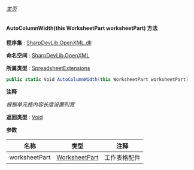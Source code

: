 ###### [主页](./Index.md "主页")

#### AutoColumnWidth(this WorksheetPart worksheetPart) 方法

**程序集** : [SharpDevLib.OpenXML.dll](./SharpDevLib.OpenXML.assembly.md "SharpDevLib.OpenXML.dll")

**命名空间** : [SharpDevLib.OpenXML](./SharpDevLib.OpenXML.namespace.md "SharpDevLib.OpenXML")

**所属类型** : [SpreadsheetExtensions](./SharpDevLib.OpenXML.SpreadsheetExtensions.md "SpreadsheetExtensions")

``` csharp
public static Void AutoColumnWidth(this WorksheetPart worksheetPart)
```

**注释**

*根据单元格内容长度设置列宽*



**返回类型** : [Void](https://learn.microsoft.com/en-us/dotnet/api/system.void "Void")


**参数**

|名称|类型|注释|
|---|---|---|
|worksheetPart|[WorksheetPart](https://learn.microsoft.com/en-us/dotnet/api/documentformat.openxml.packaging.worksheetpart "WorksheetPart")|工作表格配件|


